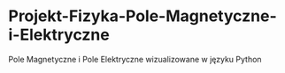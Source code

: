 # Projekt-Fizyka-Pole-Magnetyczne-i-Elektryczne
Pole Magnetyczne i Pole Elektryczne wizualizowane w języku Python
